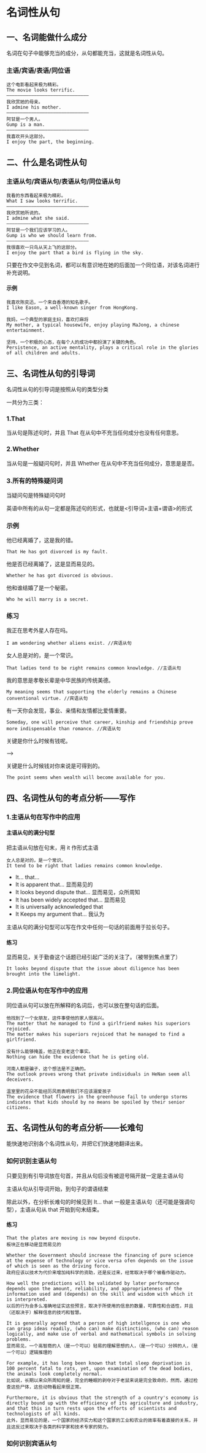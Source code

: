 # 名词性从句

## 一、名词能做什么成分

名词在句子中能够充当的成分，从句都能充当，这就是名词性从句。

### 主语/宾语/表语/同位语

```
这个电影看起来极为精彩。
The movie looks terrific.
——————————————————————————————
我欣赏她的母亲。
I admine his mother.
——————————————————————————————
阿甘是一个男人。
Gump is a man.
——————————————————————————————
我喜欢开头这部分。
I enjoy the part, the beginning.
```

## 二、什么是名词性从句

### 主语从句/宾语从句/表语从句/同位语从句

```
我看的东西看起来极为精彩。
What I saw looks terrific.
——————————————————————————————
我欣赏她所说的。
I admine what she said.
——————————————————————————————
阿甘是一个我们应该学习的人。
Gump is who we should learn from.
——————————————————————————————
我很喜欢一只鸟从天上飞的这部分。
I enjoy the part that a bird is flying in the sky.
```

只要在作文中见到名词，都可以有意识地在她的后面加一个同位语，对该名词进行补充说明。

#### 示例

```
我喜欢陈奕迅，一个来自香港的知名歌手。
I like Eason, a well-known singer from HongKong.

我妈，一个典型的家庭主妇，喜欢打麻将
My mother, a typical housewife, enjoy playing MaJong, a chinese entertainment.

坚持，一个积极的心态，在每个人的成功中都扮演了关键的角色。
Persistence, an active mentality, plays a critical role in the glories of all children and adults.
```

## 三、名词性从句的引导词

名词性从句的引导词是按照从句的类型分类

一共分为三类：

### 1.That

当从句是陈述句时，并且 That 在从句中不充当任何成分也没有任何意思。

### 2.Whether

当从句是一般疑问句时，并且 Whether 在从句中不充当任何成分，意思是是否。

### 3.所有的特殊疑问词

当疑问句是特殊疑问句时

英语中所有的从句一定都是陈述句的形式，也就是<引导词+主语+谓语>的形式

### 示例

 他已经离婚了，这是我的错。

```
That He has got divorced is my fault.
```

他是否已经离婚了，这是显而易见的。

```
Whether he has got divorced is obvious.
```

他和谁结婚了是一个秘密。

```
Who he will marry is a secret.
```

### 练习

我正在思考外星人存在吗。

```
I am wondering whether aliens exist. //宾语从句
```

女人总是对的，是一个常识。

```
That ladies tend to be right remains common knowledge. //主语从句 
```

我的意思是孝敬长辈是中华民族的传统美德。

```
My meaning seems that supporting the elderly remains a Chinese conventional virtue. //宾语从句
```

有一天你会发现，事业、亲情和友情都比爱情重要。

```
Someday, one will perceive that career, kinship and friendship prove more indispensable than romance. //宾语从句
```

关键是你什么时候有钱呢。

——>

关键是什么时候钱对你来说是可得到的。

```
The point seems when wealth will become available for you.
```

## 四、名词性从句的考点分析——写作

### 1.主语从句在写作中的应用

#### 主语从句的满分句型

把主语从句放在句末，用 it 作形式主语

```
女人总是对的，是一个常识。
It tend to be right that ladies remains common knowledge.
```

- It... that...
- It is apparent that... 显而易见的
- It looks beyond dispute that... 显而易见，众所周知
- It has been widely accepted that... 显而易见
- It is universally acknowledged that
- It Keeps my argument that... 我认为

主语从句的满分句型可以写在作文中任何一句话的前面用于拉长句子。

#### 练习

显而易见，关于勤奋这个话题已经引起广泛的关注了。（被带到焦点里了）

```
It looks beyond dispute that the issue about diligence has been brought into the limelight.
```

### 2.同位语从句在写作中的应用

同位语从句可以放在所解释的名词后，也可以放在整句话的后面。

```
他找到了一个女朋友，这件事使他的家人很高兴。
The matter that he managed to find a girlfriend makes his superiors rejoiced.
The matter makes his superiors rejoiced that he managed to find a girlfriend.

没有什么能够掩盖，他正在变老这个事实。
Nothing can hide the evidence that he is geting old.

河南人都是骗子，这个想法是不正确的。
The outlook proves wrong that private individuals in HeNan seem all deceivers.

温室里的花朵不能经历风雨表明我们不应该溺爱孩子
The evidence that flowers in the greenhouse fail to undergo storms indicates that kids should by no means be spoiled by their senior citizens.
```

## 五、名词性从句的考点分析——长难句

能快速地识别各个名词性从句，并把它们快速地翻译出来。

### 如何识别主语从句

只要见到有引导词放在句首，并且从句后没有被逗号隔开就一定是主语从句

主语从句从引导词开始，到句子的谓语结束

除此以外，在分析长难句的时候见到 It... that 一般是主语从句（还可能是强调句型），主语从句从 that 开始到句末结束。

#### 练习

```
That the plates are moving is now beyond dispute.
板块正在移动是显而易见的

Whether the Government should increase the financing of pure science at the expense of technology or vice versa ofen depends on the issue of which is seen as the driving force.
政府应该以技术为代价来增加纯科学的资助，还是反过来，经常取决于哪个被看作驱动力。

How well the predictions will be validated by later performance depends upon the amount, reliability, and appropriateness of the information used and (depends) on the skill and wisdom with which it is interpreted.
以后的行为会多么准确地证实这些预言，取决于所使用的信息的数量，可靠性和合适性，并且（还取决于）解释信息的技巧和智慧。

It is generally agreed that a person of high intellgence is one who can grasp ideas readily, (who can) make distinctions, (who can) reason logically, and make use of verbal and mathematical symbols in solving problems.
显而易见，一个高智商的人（是一个可以）轻易的理解思想的人，（是一个可以）分辨的人，（是一个可以）逻辑推理的

For example, it has long been known that total sleep deprivation is 100 percent fatal to rats, yet, upon examination of the dead bodies, the animals look completely normal.
比如说，长期以来众所周知的是，完全的睡眠的剥夺对于老鼠来说是完全致命的，然而，通过检查这些尸体，这些动物看起来很正常。

Furthermore, it is obvious that the strength of a country's economy is directly bound up with the efficiency of its agriculture and industry, and that this in turn rests upon the efforts of scientists and technologists of all kinds.
此外，显而易见的是，一个国家的经济实力和这个国家的工业和农业的效率有着直接的关系，并且这反过来取决于各类的科学家和技术专家的努力。
```

### 如何识别宾语从句